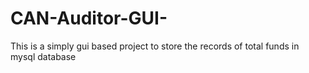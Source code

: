 # CAN-Auditor-GUI-
This is a simply gui based project to store the records of total funds in mysql database
